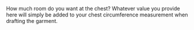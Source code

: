 
How much room do you want at the chest? Whatever value you provide here will simply be added to your chest circumference measurement when drafting the garment.